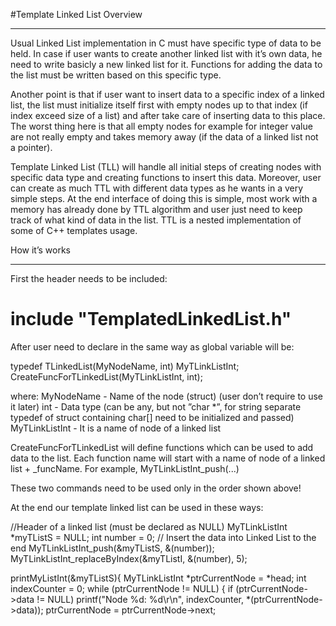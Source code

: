 #Template Linked List
Overview
********
Usual Linked List implementation in C must have specific type of data to be held. In case if
user wants to create another linked list with it’s own data, he need to write basicly a new
linked list for it. Functions for adding the data to the list must be written based on this
specific type.

Another point is that if user want to insert data to a specific index of a linked list, the list must
initialize itself first with empty nodes up to that index (if index exceed size of a list) and after
take care of inserting data to this place. The worst thing here is that all empty nodes for
example for integer value are not really empty and takes memory away (if the data of a linked
list not a pointer).

Template Linked List (TLL) will handle all initial steps of creating nodes with specific data
type and creating functions to insert this data. Moreover, user can create as much TTL with
different data types as he wants in a very simple steps. At the end interface of doing this is
simple, most work with a memory has already done by TTL algorithm and user just need to
keep track of what kind of data in the list. TTL is a nested implementation of some of C++
templates usage.

How it’s works
****************
First the header needs to be included:

# include "TemplatedLinkedList.h"

After user need to declare in the same way as global variable will be:

typedef TLinkedList(MyNodeName, int) MyTLinkListInt;
CreateFuncForTLinkedList(MyTLinkListInt, int);

where:
MyNodeName - Name of the node (struct) (user don’t require to use it later)
int - Data type (can be any, but not ”char *”, for string separate typedef of
struct containing char[] need to be initialized and passed)
MyTLinkListInt - It is a name of node of a linked list

CreateFuncForTLinkedList will define functions which can be used to add data to the list.
Each function name will start with a name of node of a linked list + _funcName. For
example, MyTLinkListInt_push(...)

These two commands need to be used only in the order shown above!

At the end our template linked list can be used in these ways:

//Header of a linked list (must be declared as NULL)
MyTLinkListInt *myTListS = NULL;
int number = 0;
// Insert the data into Linked List to the end
MyTLinkListInt_push(&myTListS, &(number));
MyTLinkListInt_replaceByIndex(&myTListI, &(number), 5);

printMyListInt(&myTListS){
MyTLinkListInt *ptrCurrentNode = *head;
int indexCounter = 0;
while (ptrCurrentNode != NULL) {
if (ptrCurrentNode->data != NULL)
printf("Node %d: %d\r\n", indexCounter, *(ptrCurrentNode->data));
ptrCurrentNode = ptrCurrentNode->next;